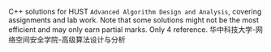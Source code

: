 C++ solutions for HUST `Advanced Algorithm Design and Analysis`, covering assignments and lab work. Note that some solutions might not be the most efficient and may only earn partial marks. Only 4 reference.
华中科技大学-网络空间安全学院-高级算法设计与分析
